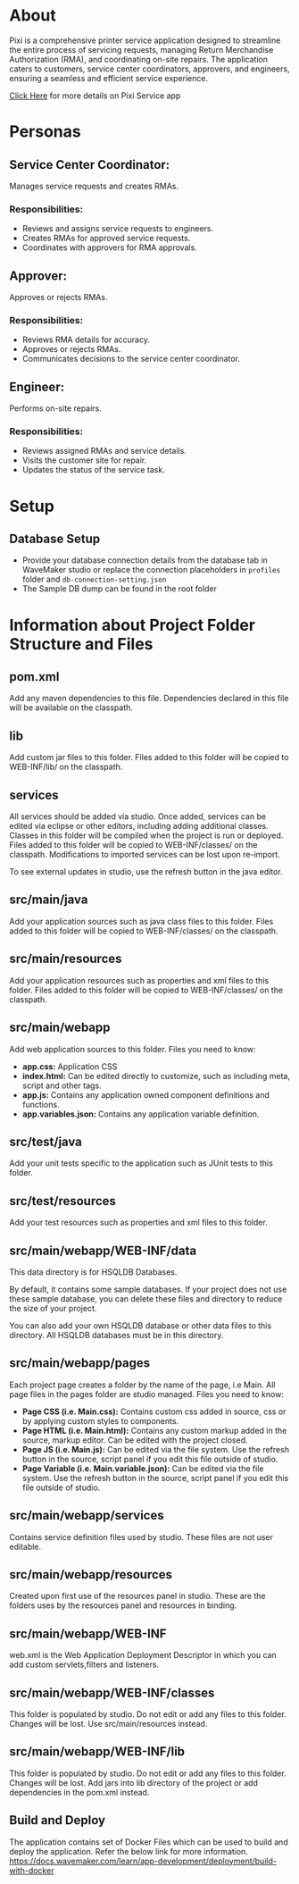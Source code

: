 # About
Pixi is a comprehensive printer service application designed to streamline the entire process of servicing requests, managing Return Merchandise Authorization (RMA), and coordinating on-site repairs. The application caters to customers, service center coordinators, approvers, and engineers, ensuring a seamless and efficient service experience.

<a href="https://showcase.onwavemaker.com/Pixi/" target="_blank">Click Here</a> for more details on Pixi Service app

# Personas
## Service Center Coordinator:
Manages service requests and creates RMAs.
### Responsibilities:
- Reviews and assigns service requests to engineers.
- Creates RMAs for approved service requests.
- Coordinates with approvers for RMA approvals.

## Approver:
Approves or rejects RMAs.
### Responsibilities:
- Reviews RMA details for accuracy.
- Approves or rejects RMAs.
- Communicates decisions to the service center coordinator.

## Engineer:
Performs on-site repairs.
### Responsibilities:
- Reviews assigned RMAs and service details.
- Visits the customer site for repair.
- Updates the status of the service task.

# Setup
## Database Setup
- Provide your database connection details from the database tab in WaveMaker studio or replace the connection placeholders in `profiles` folder and `db-connection-setting.json`
- The Sample DB dump can be found in the root folder

# Information about Project Folder Structure and Files

## pom.xml
Add any maven dependencies to this file. Dependencies declared in this file will be available on the classpath.

## lib
Add custom jar files to this folder. Files added to this folder will be copied to WEB-INF/lib/ on the classpath.

## services
All services should be added via studio. Once added, services can be edited via eclipse or other editors, including adding additional classes.
Classes in this folder will be compiled when the project is run or deployed.
Files added to this folder will be copied to WEB-INF/classes/ on the classpath.
Modifications to imported services can be lost upon re-import.

To see external updates in studio, use the refresh button in the java editor.

## src/main/java
Add your application sources such as java class files to this folder.
Files added to this folder will be copied to WEB-INF/classes/ on the classpath.

## src/main/resources
Add your application resources such as properties and xml files to this folder.
Files added to this folder will be copied to WEB-INF/classes/ on the classpath.

## src/main/webapp
Add web application sources to this folder.
Files you need to know:
- **app.css:** Application CSS
- **index.html:** Can be edited directly to customize, such as including meta, script and other tags.
- **app.js:** Contains any application owned component definitions and functions.
- **app.variables.json:** Contains any application variable definition.

## src/test/java
Add your unit tests specific to the application such as JUnit tests to this folder.

## src/test/resources
Add your test resources such as properties and xml files to this folder.

## src/main/webapp/WEB-INF/data
This data directory is for HSQLDB Databases.

By default, it contains some sample databases.
If your project does not use these sample database, you can delete these files and directory to reduce the size of your project.

You can also add your own HSQLDB database or other data files to this directory. All HSQLDB databases must be in this directory.

## src/main/webapp/pages
Each project page creates a folder by the name of the page, i.e Main.
All page files in the pages folder are studio managed.
Files you need to know:
- **Page CSS (i.e. Main.css):** Contains custom css added in source, css or by applying custom styles to components.
- **Page HTML (i.e. Main.html):** Contains any custom markup added in the source, markup editor. Can be edited with the project closed.
- **Page JS (i.e. Main.js):** Can be edited via the file system. Use the refresh button in the source, script panel if you edit this file outside of studio.
- **Page Variable (i.e. Main.variable.json):** Can be edited via the file system. Use the refresh button in the source, script panel if you edit this file outside of studio.

## src/main/webapp/services
Contains service definition files used by studio. These files are not user editable.

## src/main/webapp/resources
Created upon first use of the resources panel in studio. These are the folders uses by the resources panel and resources in binding.

## src/main/webapp/WEB-INF
web.xml is the Web Application Deployment Descriptor in which you can add custom servlets,filters and listeners.

## src/main/webapp/WEB-INF/classes
This folder is populated by studio. Do not edit or add any files to this folder. Changes will be lost. Use src/main/resources instead.

## src/main/webapp/WEB-INF/lib
This folder is populated by studio. Do not edit or add any files to this folder. Changes will be lost. Add jars into lib directory of the project or add dependencies in the pom.xml instead.
## Build and Deploy
The application contains set of Docker Files which can be used to build and deploy the application. Refer the below link for more information.
https://docs.wavemaker.com/learn/app-development/deployment/build-with-docker